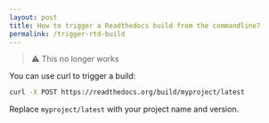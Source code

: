 ```yaml
---
layout: post
title: How to trigger a Readthedocs build from the commandline?
permalink: /trigger-rtd-build
---
```


> ⚠ This no longer works

You can use curl to trigger a build:

```sh
curl -X POST https://readthedocs.org/build/myproject/latest
```

Replace `myproject/latest` with your project name and version.
